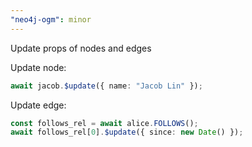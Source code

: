 ```yaml
---
"neo4j-ogm": minor
---
```


Update props of nodes and edges

Update node:

```ts
await jacob.$update({ name: "Jacob Lin" });
```

Update edge:

```ts
const follows_rel = await alice.FOLLOWS();
await follows_rel[0].$update({ since: new Date() });
```
